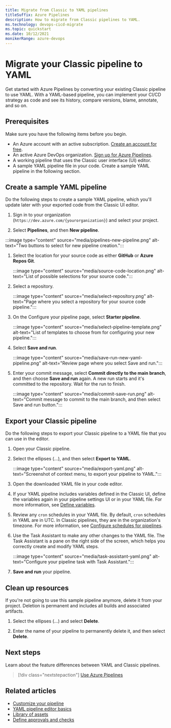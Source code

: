 ```yaml
---
title: Migrate from Classic to YAML pipelines
titleSuffix: Azure Pipelines
description: How to migrate from Classic pipelines to YAML.
ms.technology: devops-cicd-migrate
ms.topic: quickstart
ms.date: 10/12/2021
monikerRange: azure-devops
---
```


# Migrate your Classic pipeline to YAML

Get started with Azure Pipelines by converting your existing Classic pipeline to use YAML. With a YAML-based pipeline, you can implement your CI/CD strategy as code and see its history, compare versions, blame, annotate, and so on.

## Prerequisites

Make sure you have the following items before you begin.

- An Azure account with an active subscription. [Create an account for free](https://azure.microsoft.com/free/?WT.mc_id=A261C142F).
- An active Azure DevOps organization. [Sign up for Azure Pipelines](../get-started/pipelines-sign-up.md).
- A working pipeline that uses the Classic user interface (UI) editor.
- A sample YAML pipeline file in your code. Create a sample YAML pipeline in the following section.

## Create a sample YAML pipeline

Do the following steps to create a sample YAML pipeline, which you'll update later with your exported code from the Classic UI editor.

1. Sign in to your organization (```https://dev.azure.com/{yourorganization}```) and select your project.

1. Select **Pipelines**, and then **New pipeline**.

:::image type="content" source="media/pipelines-new-pipeline.png" alt-text="Two buttons to select for new pipeline creation.":::

1. Select the location for your source code as either **GitHub** or **Azure Repos Git**.

   :::image type="content" source="media/source-code-location.png" alt-text="List of possible selections for your source code.":::

1. Select a repository.

   :::image type="content" source="media/select-repository.png" alt-text="Page where you select a repository for your source code pipeline.":::

1. On the Configure your pipeline page, select **Starter pipeline**.

   :::image type="content" source="media/select-pipeline-template.png" alt-text="List of templates to choose from for configuring your new pipeline.":::

1. Select **Save and run**.

   :::image type="content" source="media/save-run-new-yaml-pipeline.png" alt-text="Review page where you select Save and run.":::

1. Enter your commit message, select **Commit directly to the main branch**, and then choose **Save and run** again. A new run starts and it's committed to the repository. Wait for the run to finish.

   :::image type="content" source="media/commit-save-run.png" alt-text="Commit message to commit to the main branch, and then select Save and run button.":::

## Export your Classic pipeline

Do the following steps to export your Classic pipeline to a YAML file that you can use in the editor.

1. Open your Classic pipeline.

1. Select the ellipses (...), and then select **Export to YAML**.

    :::image type="content" source="media/export-yaml.png" alt-text="Screenshot of context menu, to export your pipeline to YAML.":::

1. Open the downloaded YAML file in your code editor.

1. If your YAML pipeline includes variables defined in the Classic UI, define the variables again in your pipeline settings UI or in your YAML file. For more information, see [Define variables](../process/variables.md).

1. Review any `cron` schedules in your YAML file. By default, `cron` schedules in YAML are in UTC. In Classic pipelines, they are in the organization's timezone. For more information, see [Configure schedules for pipelines](../process/scheduled-triggers.md).

1. Use the Task Assistant to make any other changes to the YAML file. The Task Assistant is a pane on the right side of the screen, which helps you correctly create and modify YAML steps.

    :::image type="content" source="media/task-assistant-yaml.png" alt-text="Configure your pipeline task with Task Assistant.":::

1. **Save and run** your pipeline.

## Clean up resources

If you're not going to use this sample pipeline anymore, delete it from your project. Deletion is permanent and includes all builds and associated artifacts.

1. Select the ellipses (...) and select **Delete**.

2. Enter the name of your pipeline to permanently delete it, and then select **Delete**.

## Next steps

Learn about the feature differences between YAML and Classic pipelines.

> [!div class="nextstepaction"]
> [Use Azure Pipelines](../get-started/pipelines-get-started.md#feature-availability)

## Related articles

- [Customize your pipeline](../customize-pipeline.md)
- [YAML pipeline editor basics](../get-started/yaml-pipeline-editor.md)
- [Library of assets](../library/index.md)
- [Define approvals and checks](../release/approvals/approvals.md)
